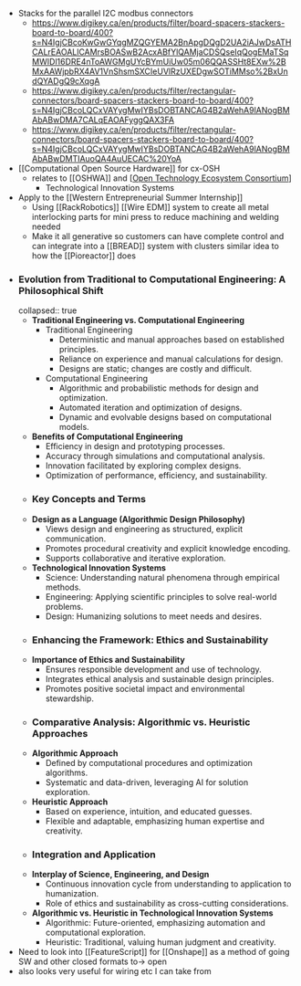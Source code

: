 - Stacks for the parallel I2C modbus connectors
	- https://www.digikey.ca/en/products/filter/board-spacers-stackers-board-to-board/400?s=N4IgjCBcoKwGwGYqgMZQGYEMA2BnApgDQgD2UA2iAJwDsATHCALrEAOALlCAMrsBOASwB2AcxABfYlQAMjaCDSQseIqQogEMaTSqMWIDl16DRE4nToAWGMgUYcBYmUiUw05m06QQASSHt8EXw%2BMxAAWjpbRX4AV1VnShsmSXCIeUVlRzUXEDgwSOTiMMso%2BxUndQYADgQ9cXqgA
	- https://www.digikey.ca/en/products/filter/rectangular-connectors/board-spacers-stackers-board-to-board/400?s=N4IgjCBcoLQCxVAYygMwIYBsDOBTANCAG4B2aWehA9lANogBMAbABwDMA7CALqEAOAFyggQAX3FA
	- https://www.digikey.ca/en/products/filter/rectangular-connectors/board-spacers-stackers-board-to-board/400?s=N4IgjCBcoLQCxVAYygMwIYBsDOBTANCAG4B2aWehA9lANogBMAbABwDMTIAuoQA4AuUECAC%20YoA
- [[Computational Open Source Hardware]] for cx-OSH
	- relates to [[OSHWA]] and [[Open Technology Ecosystem Consortium]]
		- Technological Innovation Systems
- Apply to the [[Western Entrepreneurial Summer Internship]]
	- Using [[RackRobotics]] [[Wire EDM]] system to create all metal interlocking parts for mini press to reduce machining and welding needed
	- Make it all generative so customers can have complete control and can integrate into a [[BREAD]] system with clusters similar idea to how the [[Pioreactor]] does
- ### Evolution from Traditional to Computational Engineering: A Philosophical Shift
  collapsed:: true
	- **Traditional Engineering vs. Computational Engineering**
		- Traditional Engineering
			- Deterministic and manual approaches based on established principles.
			- Reliance on experience and manual calculations for design.
			- Designs are static; changes are costly and difficult.
		- Computational Engineering
			- Algorithmic and probabilistic methods for design and optimization.
			- Automated iteration and optimization of designs.
			- Dynamic and evolvable designs based on computational models.
	- **Benefits of Computational Engineering**
		- Efficiency in design and prototyping processes.
		- Accuracy through simulations and computational analysis.
		- Innovation facilitated by exploring complex designs.
		- Optimization of performance, efficiency, and sustainability.
	- ### Key Concepts and Terms
	- **Design as a Language (Algorithmic Design Philosophy)**
		- Views design and engineering as structured, explicit communication.
		- Promotes procedural creativity and explicit knowledge encoding.
		- Supports collaborative and iterative exploration.
	- **Technological Innovation Systems**
		- Science: Understanding natural phenomena through empirical methods.
		- Engineering: Applying scientific principles to solve real-world problems.
		- Design: Humanizing solutions to meet needs and desires.
	- ### Enhancing the Framework: Ethics and Sustainability
	- **Importance of Ethics and Sustainability**
		- Ensures responsible development and use of technology.
		- Integrates ethical analysis and sustainable design principles.
		- Promotes positive societal impact and environmental stewardship.
	- ### Comparative Analysis: Algorithmic vs. Heuristic Approaches
	- **Algorithmic Approach**
		- Defined by computational procedures and optimization algorithms.
		- Systematic and data-driven, leveraging AI for solution exploration.
	- **Heuristic Approach**
		- Based on experience, intuition, and educated guesses.
		- Flexible and adaptable, emphasizing human expertise and creativity.
	- ### Integration and Application
	- **Interplay of Science, Engineering, and Design**
		- Continuous innovation cycle from understanding to application to humanization.
		- Role of ethics and sustainability as cross-cutting considerations.
	- **Algorithmic vs. Heuristic in Technological Innovation Systems**
		- Algorithmic: Future-oriented, emphasizing automation and computational exploration.
		- Heuristic: Traditional, valuing human judgment and creativity.
- Need to look into [[FeatureScript]] for [[Onshape]] as a method of going SW and other closed formats to-> open
- also looks very useful for wiring etc I can take from

[//begin]: # "Autogenerated link references for markdown compatibility"
[Open Technology Ecosystem Consortium]: <../pages-ls/Open Technology Ecosystem Consortium> "Open Technology Ecosystem Consortium"
[//end]: # "Autogenerated link references"